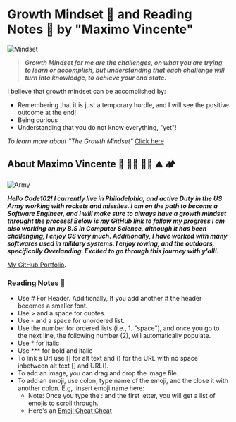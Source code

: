 # Growth Mindset 🧠 and Reading Notes 📖  by "Maximo Vincente"

![Mindset](https://user-images.githubusercontent.com/103771906/182227987-20cfba6c-b11a-467b-82b5-7864a624e54c.jpeg)

> ***Growth Mindset for me are the challenges, on what you are trying to learn or accomplish, but understanding that each challenge will turn into knowledge, to achieve your end state.*** 

I believe that growth mindset can be accomplished by:

- Remembering that it is just a temporary hurdle, and I will see the positive outcome at the end!
- Being curious
- Understanding that you do not know everything, "yet"!

*To learn more about "The Growth Mindset"* [Click here](https://codefellows.github.io/common_curriculum/career_coaching/common/professional-competencies) 




## About Maximo Vincente 🚀 👨‍💻 🚣‍♂️ ⛰️ 🏕️
![Army](https://user-images.githubusercontent.com/103771906/182265368-b468a297-35e7-43de-800a-8a25b149c09a.jpg)


***Hello Code102! I currently live in Philadelphia, and active Duty in the US Army working with rockets and missiles. I am on the path to become a Software Engineer, and I will make sure to always have a growth mindset throught the process! Below is my GitHub link to follow my progress I am also working on my B.S in Computer Science, although it has been challenging, I enjoy CS very much. Additionally, I have worked with many softwares used in military systems. I enjoy rowing, and the outdoors, specifically Overlanding. Excited to go through this journey with y'all!.***

[My GitHub Portfolio](https://github.com/MaximoVincente/).


### Reading Notes 📖

- Use # For Header. Additionally, If you add another # the header becomes a smaller font.
- Use > and a space for quotes.
- Use - and a space for unordered list.
- Use the number for ordered lists (i.e., 1. "space"), and once you go to the next line, the following number (2), will automatically populate. 
- Use * for italic
- Use *** for bold and italic
- To link a Url use [] for alt text and () for the URL with no space inbetween alt text [] and URL().
- To add an image, you can drag and drop the image file. 
- To add an emoji, use colon, type name of the emoji, and the close it with another colon.    E.g, :insert emoji name here: 
   - Note: Once you type the : and the first letter, you will get a list of emojis to scroll through. 
   - Here's an [Emoji Cheat Cheat](https://github.com/ikatyang/emoji-cheat-sheet/blob/master/README.md)



